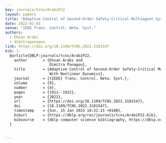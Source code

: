 ```yaml
---
key: journals/tcns/ArabiP22
layout: papers
title: "Adaptive Control of Second-Order Safety-Critical Multiagent Systems With Nonlinear Dynamics."
date: 2022-01-01
venue: "IEEE Trans. Control. Netw. Syst."
authors:
  - Ehsan Arabi
  - dimitrapanagou
link: https://doi.org/10.1109/TCNS.2022.3181547
bib: |-
  @article{DBLP:journals/tcns/ArabiP22,
    author       = {Ehsan Arabi and
                    Dimitra Panagou},
    title        = {Adaptive Control of Second-Order Safety-Critical Multiagent Systems
                    With Nonlinear Dynamics},
    journal      = {{IEEE} Trans. Control. Netw. Syst.},
    volume       = {9},
    number       = {4},
    pages        = {1911--1922},
    year         = {2022},
    url          = {https://doi.org/10.1109/TCNS.2022.3181547},
    doi          = {10.1109/TCNS.2022.3181547},
    timestamp    = {Sun, 15 Jan 2023 18:31:15 +0100},
    biburl       = {https://dblp.org/rec/journals/tcns/ArabiP22.bib},
    bibsource    = {dblp computer science bibliography, https://dblp.org}
  }


---
```

